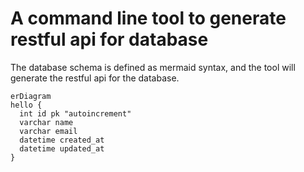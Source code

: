 # A command line tool to generate restful api for database


The database schema is defined as mermaid syntax, and the tool will generate the restful api for the database.

```mermaid
erDiagram
hello {
  int id pk "autoincrement"
  varchar name
  varchar email
  datetime created_at
  datetime updated_at
}
```